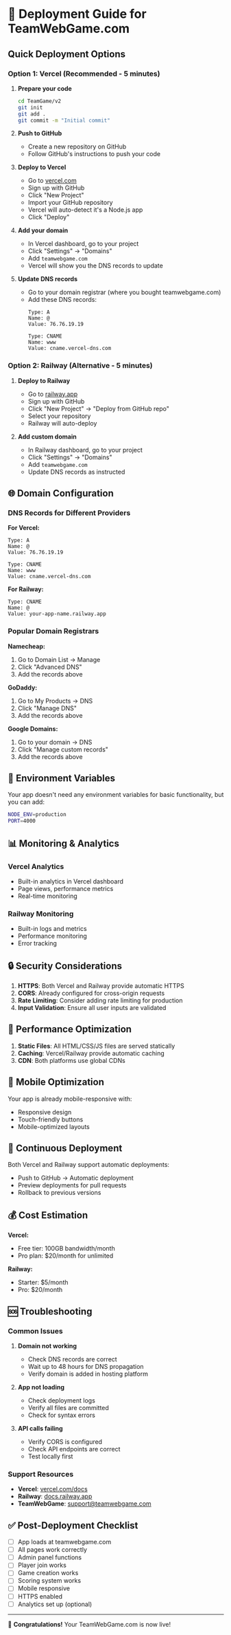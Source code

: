 # 🚀 Deployment Guide for TeamWebGame.com

## Quick Deployment Options

### Option 1: Vercel (Recommended - 5 minutes)

1. **Prepare your code**
   ```bash
   cd TeamGame/v2
   git init
   git add .
   git commit -m "Initial commit"
   ```

2. **Push to GitHub**
   - Create a new repository on GitHub
   - Follow GitHub's instructions to push your code

3. **Deploy to Vercel**
   - Go to [vercel.com](https://vercel.com)
   - Sign up with GitHub
   - Click "New Project"
   - Import your GitHub repository
   - Vercel will auto-detect it's a Node.js app
   - Click "Deploy"

4. **Add your domain**
   - In Vercel dashboard, go to your project
   - Click "Settings" → "Domains"
   - Add `teamwebgame.com`
   - Vercel will show you the DNS records to update

5. **Update DNS records**
   - Go to your domain registrar (where you bought teamwebgame.com)
   - Add these DNS records:
     ```
     Type: A
     Name: @
     Value: 76.76.19.19
     
     Type: CNAME  
     Name: www
     Value: cname.vercel-dns.com
     ```

### Option 2: Railway (Alternative - 5 minutes)

1. **Deploy to Railway**
   - Go to [railway.app](https://railway.app)
   - Sign up with GitHub
   - Click "New Project" → "Deploy from GitHub repo"
   - Select your repository
   - Railway will auto-deploy

2. **Add custom domain**
   - In Railway dashboard, go to your project
   - Click "Settings" → "Domains"
   - Add `teamwebgame.com`
   - Update DNS records as instructed

## 🌐 Domain Configuration

### DNS Records for Different Providers

**For Vercel:**
```
Type: A
Name: @
Value: 76.76.19.19

Type: CNAME
Name: www
Value: cname.vercel-dns.com
```

**For Railway:**
```
Type: CNAME
Name: @
Value: your-app-name.railway.app
```

### Popular Domain Registrars

**Namecheap:**
1. Go to Domain List → Manage
2. Click "Advanced DNS"
3. Add the records above

**GoDaddy:**
1. Go to My Products → DNS
2. Click "Manage DNS"
3. Add the records above

**Google Domains:**
1. Go to your domain → DNS
2. Click "Manage custom records"
3. Add the records above

## 🔧 Environment Variables

Your app doesn't need any environment variables for basic functionality, but you can add:

```bash
NODE_ENV=production
PORT=4000
```

## 📊 Monitoring & Analytics

### Vercel Analytics
- Built-in analytics in Vercel dashboard
- Page views, performance metrics
- Real-time monitoring

### Railway Monitoring
- Built-in logs and metrics
- Performance monitoring
- Error tracking

## 🔒 Security Considerations

1. **HTTPS**: Both Vercel and Railway provide automatic HTTPS
2. **CORS**: Already configured for cross-origin requests
3. **Rate Limiting**: Consider adding rate limiting for production
4. **Input Validation**: Ensure all user inputs are validated

## 🚀 Performance Optimization

1. **Static Files**: All HTML/CSS/JS files are served statically
2. **Caching**: Vercel/Railway provide automatic caching
3. **CDN**: Both platforms use global CDNs

## 📱 Mobile Optimization

Your app is already mobile-responsive with:
- Responsive design
- Touch-friendly buttons
- Mobile-optimized layouts

## 🔄 Continuous Deployment

Both Vercel and Railway support automatic deployments:
- Push to GitHub → Automatic deployment
- Preview deployments for pull requests
- Rollback to previous versions

## 💰 Cost Estimation

**Vercel:**
- Free tier: 100GB bandwidth/month
- Pro plan: $20/month for unlimited

**Railway:**
- Starter: $5/month
- Pro: $20/month

## 🆘 Troubleshooting

### Common Issues

1. **Domain not working**
   - Check DNS records are correct
   - Wait up to 48 hours for DNS propagation
   - Verify domain is added in hosting platform

2. **App not loading**
   - Check deployment logs
   - Verify all files are committed
   - Check for syntax errors

3. **API calls failing**
   - Verify CORS is configured
   - Check API endpoints are correct
   - Test locally first

### Support Resources

- **Vercel**: [vercel.com/docs](https://vercel.com/docs)
- **Railway**: [docs.railway.app](https://docs.railway.app)
- **TeamWebGame**: support@teamwebgame.com

## ✅ Post-Deployment Checklist

- [ ] App loads at teamwebgame.com
- [ ] All pages work correctly
- [ ] Admin panel functions
- [ ] Player join works
- [ ] Game creation works
- [ ] Scoring system works
- [ ] Mobile responsive
- [ ] HTTPS enabled
- [ ] Analytics set up (optional)

---

🎉 **Congratulations!** Your TeamWebGame.com is now live! 